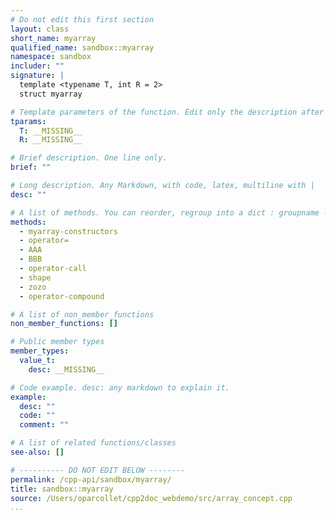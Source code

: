 ```yaml
---
# Do not edit this first section
layout: class
short_name: myarray
qualified_name: sandbox::myarray
namespace: sandbox
includer: ""
signature: |
  template <typename T, int R = 2>
  struct myarray

# Template parameters of the function. Edit only the description after the :
tparams:
  T: __MISSING__
  R: __MISSING__

# Brief description. One line only.
brief: ""

# Long description. Any Markdown, with code, latex, multiline with |
desc: ""

# A list of methods. You can reorder, regroup into a dict : groupname -> list
methods:
  - myarray-constructors
  - operator=
  - AAA
  - BBB
  - operator-call
  - shape
  - zozo
  - operator-compound

# A list of non_member_functions
non_member_functions: []

# Public member types
member_types:
  value_t:
    desc: __MISSING__

# Code example. desc: any markdown to explain it.
example:
  desc: ""
  code: ""
  comment: ""

# A list of related functions/classes
see-also: []

# ---------- DO NOT EDIT BELOW --------
permalink: /cpp-api/sandbox/myarray/
title: sandbox::myarray
source: /Users/oparcollet/cpp2doc_webdemo/src/array_concept.cpp
...
```


